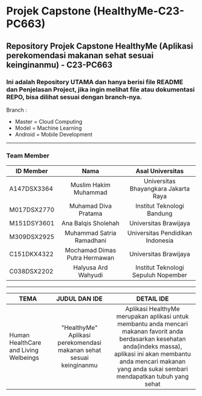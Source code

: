 # Projek Capstone (HealthyMe-C23-PC663)
Repository Projek Capstone HealthyMe (Aplikasi perekomendasi makanan sehat sesuai keinginanmu) - C23-PC663
---
### Ini adalah Repository UTAMA dan hanya berisi file README dan Penjelasan Project, jika ingin melihat file atau dokumentasi REPO, bisa dilihat sesuai dengan branch-nya. 
Branch :
* Master = Cloud Computing
* Model = Machine Learning
* Android = Mobile Development
---
### **Team Member**
|**ID Member**|            **Nama**            |        **Asal Universitas**          |
|-------------|:------------------------------:|:------------------------------------:|                                     
| A147DSX3364 | Muslim Hakim Muhammad          | Universitas Bhayangkara Jakarta Raya |
| M017DSX2770 | Muhamad Diva Pratama           | Institut Teknologi Bandung           |
| M151DSY3601 | Ana Balqis Sholehah            | Universitas Brawijaya                |
| M309DSX2925 | Muhammad Satria Ramadhani      | Universitas Pendidikan Indonesia     |
| C151DKX4322 | Mochamad Dimas Putra Hermawan  | Universitas Brawijaya                |
| C038DSX2202 | Halyusa Ard Wahyudi            | Institut Teknologi Sepuluh Nopember  |
---
|        **TEMA**      |     **JUDUL DAN IDE**   |        **DETAIL IDE**                |
|----------------------|:-----------------------:|:------------------------------------:|         
| Human HealthCare and Living Welbeings | "HealthyMe" Aplikasi perekomendasi makanan sehat sesuai keinginanmu | Aplikasi HealthyMe merupakan aplikasi untuk membantu anda mencari makanan favorit anda berdasarkan kesehatan anda(indeks massa), aplikasi ini akan membantu anda mencari makanan yang anda sukai sembari mendapatkan tubuh yang sehat |

